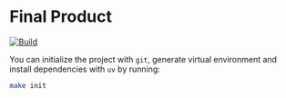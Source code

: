 # Final Product

[![Build](https://github.com/ardaaras99/final-product/actions/workflows/build.yml/badge.svg)](https://github.com/ardaaras99/final-product/actions/workflows/build.yml)


You can initialize the project with `git`, generate virtual environment and install dependencies with `uv` by running:

```sh
make init
```
